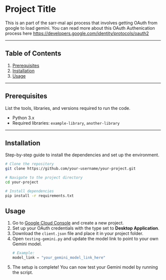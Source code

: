 # Project Title

This is an part of the sarr-mal api process that involves getting OAuth from google to load gemini.
You can read more about this OAuth Authenication process here https://developers.google.com/identity/protocols/oauth2


---

## Table of Contents

1. [Prerequisites](#prerequisites)
2. [Installation](#installation)
3. [Usage](#usage)

---


## Prerequisites

List the tools, libraries, and versions required to run the code.

- Python 3.x
- Required libraries: `example-library`, `another-library`

---

## Installation

Step-by-step guide to install the dependencies and set up the environment.

```bash
# Clone the repository
git clone https://github.com/your-username/your-project.git

# Navigate to the project directory
cd your-project

# Install dependencies
pip install -r requirements.txt
```

## Usage

1. Go to [Google Cloud Console](https://console.cloud.google.com) and create a new project.
2. Set up your OAuth credentials with the type set to **Desktop Application**.
3. Download the `client.json` file and place it in your project folder.
4. Open `testing-gemini.py` and update the model link to point to your own Gemini model.
   ```python
   # Example:
   model_link = "your_gemini_model_link_here"
5. The setup is complete! You can now test your Gemini model by running the script.